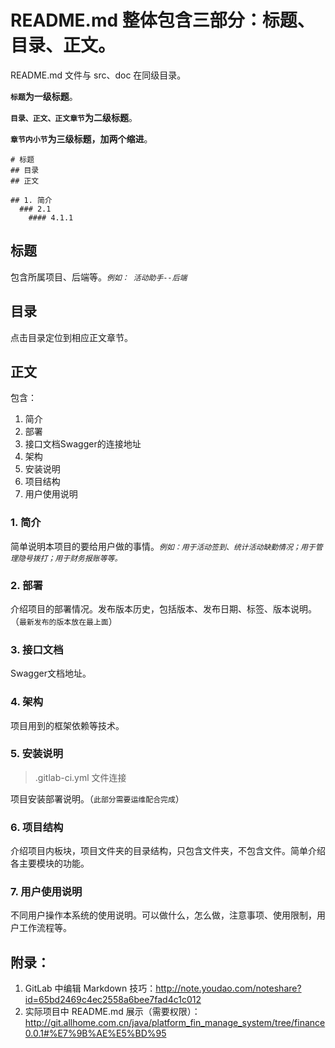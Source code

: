 
# README.md 整体包含三部分：标题、目录、正文。
README.md 文件与 src、doc 在同级目录。

**`标题`为一级标题**。

**`目录、正文、正文章节`为二级标题**。

**`章节内小节`为三级标题，加两个缩进**。

```
# 标题
## 目录 
## 正文

## 1. 简介
  ### 2.1 
    #### 4.1.1 

```

## 标题
包含所属项目、后端等。*`例如： 活动助手--后端`*

## 目录
点击目录定位到相应正文章节。

## 正文
包含：
1. 简介
2. 部署
3. 接口文档Swagger的连接地址
4. 架构
5. 安装说明
6. 项目结构
7. 用户使用说明

### 1. 简介
简单说明本项目的要给用户做的事情。*`例如：用于活动签到、统计活动缺勤情况；用于管理隐号拨打；用于财务报账等等。`*

### 2. 部署
介绍项目的部署情况。发布版本历史，包括版本、发布日期、标签、版本说明。
（`最新发布的版本放在最上面`）

### 3. 接口文档
Swagger文档地址。

### 4. 架构
项目用到的框架依赖等技术。

### 5. 安装说明 
>.gitlab-ci.yml 文件连接

项目安装部署说明。（`此部分需要运维配合完成`）

### 6. 项目结构
介绍项目内板块，项目文件夹的目录结构，只包含文件夹，不包含文件。简单介绍各主要模块的功能。

### 7. 用户使用说明
不同用户操作本系统的使用说明。可以做什么，怎么做，注意事项、使用限制，用户工作流程等。

## 附录：
1. GitLab 中编辑 Markdown 技巧：http://note.youdao.com/noteshare?id=65bd2469c4ec2558a6bee7fad4c1c012  
2. 实际项目中 README.md 展示（需要权限）：http://git.allhome.com.cn/java/platform_fin_manage_system/tree/finance0.0.1#%E7%9B%AE%E5%BD%95



